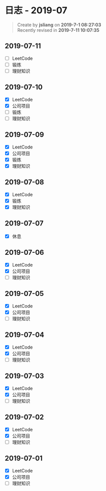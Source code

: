 日志 - 2019-07
===

> Create by **jsliang** on **2019-7-1 08:27:03**  
> Recently revised in **2019-7-11 10:07:35**

## 2019-07-11

* [ ] LeetCode
* [ ] 锻炼
* [ ] 理财知识

## 2019-07-10

* [x] LeetCode
* [x] 公司项目
* [ ] 锻炼
* [ ] 理财知识

## 2019-07-09

* [x] LeetCode
* [x] 公司项目
* [x] 锻炼
* [x] 理财知识

## 2019-07-08

* [x] LeetCode
* [x] 锻炼
* [x] 理财知识

## 2019-07-07

* [x] 休息

## 2019-07-06

* [x] LeetCode
* [x] 公司项目
* [ ] 理财知识

## 2019-07-05

* [x] LeetCode
* [x] 公司项目
* [ ] 理财知识

## 2019-07-04

* [x] LeetCode
* [x] 公司项目
* [ ] 理财知识

## 2019-07-03

* [x] LeetCode
* [x] 公司项目
* [ ] 理财知识

## 2019-07-02

* [x] LeetCode
* [x] 公司项目
* [ ] 理财知识

## 2019-07-01

* [x] LeetCode
* [x] 公司项目
* [ ] 理财知识